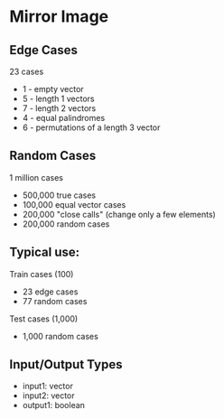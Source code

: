 # Mirror Image

## Edge Cases
23 cases
- 1 - empty vector
- 5 - length 1 vectors
- 7 - length 2 vectors
- 4 - equal palindromes
- 6 - permutations of a length 3 vector

## Random Cases
1 million cases
- 500,000 true cases
- 100,000 equal vector cases
- 200,000 "close calls" (change only a few elements)
- 200,000 random cases

## Typical use:
Train cases (100)
- 23 edge cases
- 77 random cases

Test cases (1,000)
- 1,000 random cases

## Input/Output Types
- input1: vector
- input2: vector
- output1: boolean
